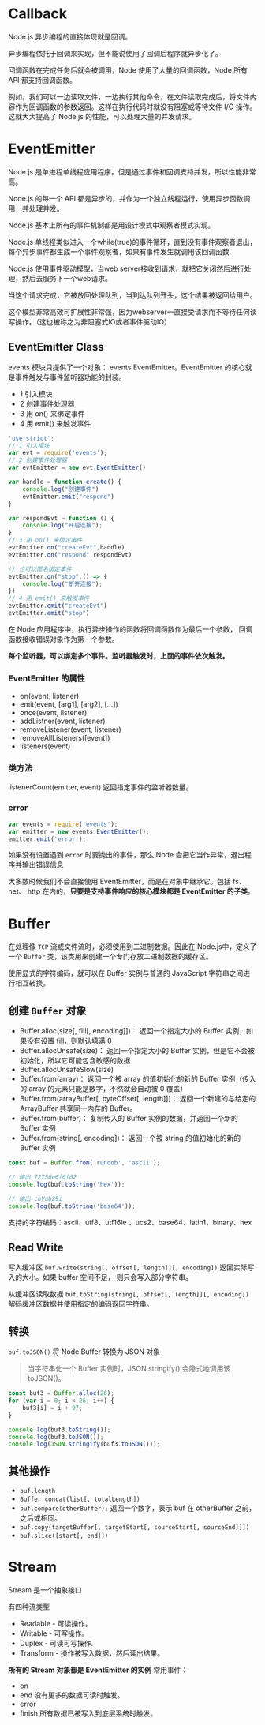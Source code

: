 # Callback
Node.js 异步编程的直接体现就是回调。

异步编程依托于回调来实现，但不能说使用了回调后程序就异步化了。

回调函数在完成任务后就会被调用，Node 使用了大量的回调函数，Node 所有 API 都支持回调函数。

例如，我们可以一边读取文件，一边执行其他命令，在文件读取完成后，将文件内容作为回调函数的参数返回。这样在执行代码时就没有阻塞或等待文件 I/O 操作。这就大大提高了 Node.js 的性能，可以处理大量的并发请求。


# EventEmitter
Node.js 是单进程单线程应用程序，但是通过事件和回调支持并发，所以性能非常高。

Node.js 的每一个 API 都是异步的，并作为一个独立线程运行，使用异步函数调用，并处理并发。

Node.js 基本上所有的事件机制都是用设计模式中观察者模式实现。

Node.js 单线程类似进入一个while(true)的事件循环，直到没有事件观察者退出，每个异步事件都生成一个事件观察者，如果有事件发生就调用该回调函数.

Node.js 使用事件驱动模型，当web server接收到请求，就把它关闭然后进行处理，然后去服务下一个web请求。

当这个请求完成，它被放回处理队列，当到达队列开头，这个结果被返回给用户。

这个模型非常高效可扩展性非常强，因为webserver一直接受请求而不等待任何读写操作。（这也被称之为非阻塞式IO或者事件驱动IO）

## EventEmitter Class
events 模块只提供了一个对象： events.EventEmitter。EventEmitter 的核心就是事件触发与事件监听器功能的封装。
- 1 引入模块
- 2 创建事件处理器
- 3 用 on() 来绑定事件
- 4 用 emit() 来触发事件


```javascript
'use strict';
// 1 引入模块
var evt = require('events');
// 2 创建事件处理器
var evtEmitter = new evt.EventEmitter()

var handle = function create() {
    console.log("创建事件")
    evtEmitter.emit("respond")
}

var respondEvt = function () {
    console.log("开启连接");
}
// 3 用 on() 来绑定事件
evtEmitter.on("createEvt",handle)
evtEmitter.on("respond",respondEvt)

// 也可以匿名绑定事件
evtEmitter.on("stop",() => {
    console.log("断开连接");
})
// 4 用 emit() 来触发事件
evtEmitter.emit("createEvt")
evtEmitter.emit("stop")

```

在 Node 应用程序中，执行异步操作的函数将回调函数作为最后一个参数， 回调函数接收错误对象作为第一个参数。

**每个监听器，可以绑定多个事件。监听器触发时，上面的事件依次触发。**

### EventEmitter 的属性
- on(event, listener)
- emit(event, [arg1], [arg2], [...])
- once(event, listener)
- addListner(event, listener)
- removeListener(event, listener)
- removeAllListeners([event])
- listeners(event)

### 类方法

listenerCount(emitter, event) 返回指定事件的监听器数量。


### error
```javascript
var events = require('events'); 
var emitter = new events.EventEmitter(); 
emitter.emit('error'); 
```
如果没有设置遇到 `error` 时要抛出的事件，那么 Node 会把它当作异常，退出程序并输出错误信息

大多数时候我们不会直接使用 EventEmitter，而是在对象中继承它。包括 fs、net、 http 在内的，**只要是支持事件响应的核心模块都是 EventEmitter 的子类**。


# Buffer
在处理像 `TCP` 流或文件流时，必须使用到二进制数据。因此在 Node.js中，定义了一个 `Buffer` 类，该类用来创建一个专门存放二进制数据的缓存区。

使用显式的字符编码，就可以在 Buffer 实例与普通的 JavaScript 字符串之间进行相互转换。

## 创建 `Buffer` 对象
- Buffer.alloc(size[, fill[, encoding]])： 返回一个指定大小的 Buffer 实例，如果没有设置 fill，则默认填满 0
- Buffer.allocUnsafe(size)： 返回一个指定大小的 Buffer 实例，但是它不会被初始化，所以它可能包含敏感的数据
- Buffer.allocUnsafeSlow(size)
- Buffer.from(array)： 返回一个被 array 的值初始化的新的 Buffer 实例（传入的 array 的元素只能是数字，不然就会自动被 0 覆盖）
- Buffer.from(arrayBuffer[, byteOffset[, length]])： 返回一个新建的与给定的 ArrayBuffer 共享同一内存的 Buffer。
- Buffer.from(buffer)： 复制传入的 Buffer 实例的数据，并返回一个新的 Buffer 实例
- Buffer.from(string[, encoding])： 返回一个被 string 的值初始化的新的 Buffer 实例

```javascript
const buf = Buffer.from('runoob', 'ascii');

// 输出 72756e6f6f62
console.log(buf.toString('hex'));

// 输出 cnVub29i
console.log(buf.toString('base64'));
```

支持的字符编码：ascii、utf8、utf16le 、ucs2、base64、latin1、binary、hex


## Read Write
写入缓冲区
`buf.write(string[, offset[, length]][, encoding])`
返回实际写入的大小。如果 buffer 空间不足， 则只会写入部分字符串。

从缓冲区读取数据
`buf.toString(string[, offset[, length]][, encoding])`
解码缓冲区数据并使用指定的编码返回字符串。

## 转换
`buf.toJSON()`
将 Node Buffer 转换为 JSON 对象

> 当字符串化一个 Buffer 实例时，JSON.stringify() 会隐式地调用该 toJSON()。
```javascript
const buf3 = Buffer.alloc(26);
for (var i = 0; i < 26; i++) {
    buf3[i] = i + 97;
}

console.log(buf3.toString());
console.log(buf3.toJSON());
console.log(JSON.stringify(buf3.toJSON()));
```


## 其他操作

- `buf.length`
- `Buffer.concat(list[, totalLength])`
- `buf.compare(otherBuffer);` 返回一个数字，表示 buf 在 otherBuffer 之前，之后或相同。
- `buf.copy(targetBuffer[, targetStart[, sourceStart[, sourceEnd]]])`
- `buf.slice([start[, end]])`


# Stream
Stream 是一个抽象接口

有四种流类型
- Readable - 可读操作。
- Writable - 可写操作。
- Duplex - 可读可写操作.
- Transform - 操作被写入数据，然后读出结果。

**所有的 Stream 对象都是 EventEmitter 的实例**
常用事件：
- on
- end 没有更多的数据可读时触发。
- error
- finish 所有数据已被写入到底层系统时触发。




